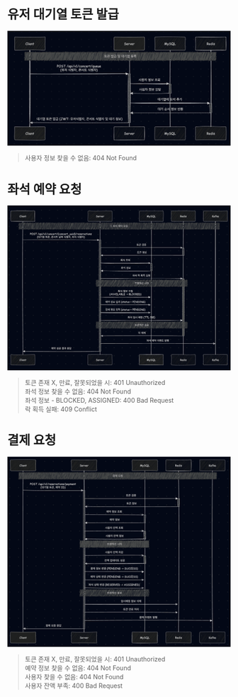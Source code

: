 # 유저 대기열 토큰 발급
![](./img/user_reg_queue.png)

> 사용자 정보 찾을 수 없음: 404 Not Found

# 좌석 예약 요청
![](./img/seat_reservation_req.png)

> 토큰 존재 X, 만료, 잘못되었을 시: 401 Unauthorized  
> 좌석 정보 찾을 수 없음: 404 Not Found  
> 좌석 정보 - BLOCKED,  ASSIGNED: 400 Bad Request  
> 락 획득 실패: 409 Conflict  

# 결제 요청
![](./img/payment_req.png)

> 토큰 존재 X, 만료, 잘못되었을 시: 401 Unauthorized   
> 예약 정보 찾을 수 없음: 404 Not Found  
> 사용자 찾을 수 없음: 404 Not Found  
> 사용자 잔액 부족: 400 Bad Request  

